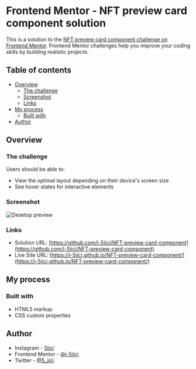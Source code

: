 # Frontend Mentor - NFT preview card component solution

This is a solution to the [NFT preview card component challenge on Frontend Mentor](https://www.frontendmentor.io/challenges/nft-preview-card-component-SbdUL_w0U). Frontend Mentor challenges help you improve your coding skills by building realistic projects. 

## Table of contents

- [Overview](#overview)
  - [The challenge](#the-challenge)
  - [Screenshot](#screenshot)
  - [Links](#links)
- [My process](#my-process)
  - [Built with](#built-with)
- [Author](#author)

## Overview

### The challenge

Users should be able to:

- View the optimal layout depending on their device's screen size
- See hover states for interactive elements

### Screenshot

![Desktop preview](https://github.com/i-5iici/NFT-preview-card-component/blob/main/images/Preview.png)

### Links

- Solution URL: [https://github.com/i-5iici/NFT-preview-card-component](https://github.com/i-5iici/NFT-preview-card-component)
- Live Site URL: [https://i-5iici.github.io/NFT-preview-card-component/](https://i-5iici.github.io/NFT-preview-card-component/)

## My process

### Built with

- HTML5 markup
- CSS custom properties

## Author

- Instagram - [5iici](https://www.instagram.com/5iici)
- Frontend Mentor - [@i-5iici](https://www.frontendmentor.io/profile/i-5iici)
- Twitter - [@5_iici](https://www.twitter.com/5_iici)
